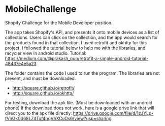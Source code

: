 # MobileChallenge
Shopify Challenge for the Mobile Developer position.

The app takes Shopify's API, and presents it onto mobile devices as a list of collections. Users can click on the collection, and the app would search for the products found in that collection.
I used retrofit and okhttp for this project. I followed the tutorial below to help me with the libraries, and recycler view in android studio.
Tutorial: https://medium.com/@prakash_pun/retrofit-a-simple-android-tutorial-48437e4e5a23

The folder contains the code I used to run the program. The libraries are not present, and must be downloaded.
- http://square.github.io/retrofit/
- http://square.github.io/okhttp/

For testing, download the apk file. (Must be downloaded with an android phone)
If the download does not work, here is a google drive link that will direct you to the apk file directly: https://drive.google.com/file/d/1zJYLp-fVnGk0d68LZdTxf4nqVhXCuOs6/view?usp=sharing
